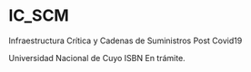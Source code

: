 # IC_SCM
Infraestructura Crítica y Cadenas de Suministros Post Covid19

Universidad Nacional de Cuyo
ISBN En trámite.
